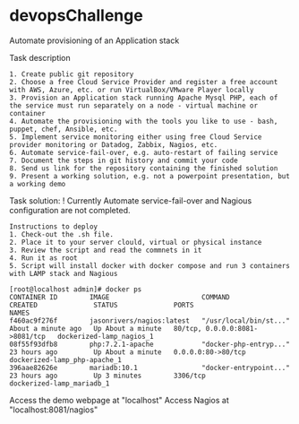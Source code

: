 # devopsChallenge
Аutomate provisioning of an Application stack

Task description

	1. Create public git repository
	2. Choose a free Cloud Service Provider and register a free account with AWS, Azure, etc. or run VirtualBox/VMware Player locally
	3. Provision an Application stack running Apache Mysql PHP, each of the service must run separately on a node - virtual machine or container
	4. Automate the provisioning with the tools you like to use - bash, puppet, chef, Ansible, etc.
	5. Implement service monitoring either using free Cloud Service provider monitoring or Datadog, Zabbix, Nagios, etc.
	6. Automate service-fail-over, e.g. auto-restart of failing service
	7. Document the steps in git history and commit your code
	8. Send us link for the repository containing the finished solution
	9. Present a working solution, e.g. not a powerpoint presentation, but a working demo

Task solution: 
! Currently Automate service-fail-over and Nagious configuration are not completed. 

	Instructions to deploy
	1. Check-out the .sh file. 
	2. Place it to your server clould, virtual or physical instance 
	3. Review the script and read the commnets in it
	4. Run it as root
	5. Script will install docker with docker compose and run 3 containers with LAMP stack and Nagious

	[root@localhost admin]# docker ps
	CONTAINER ID        IMAGE                       COMMAND                  CREATED              STATUS              PORTS                            NAMES
	f460ac9f276f        jasonrivers/nagios:latest   "/usr/local/bin/st..."   About a minute ago   Up About a minute   80/tcp, 0.0.0.0:8081->8081/tcp   dockerized-lamp_nagios_1
	08f55f93dfb8        php:7.2.1-apache            "docker-php-entryp..."   23 hours ago         Up About a minute   0.0.0.0:80->80/tcp               dockerized-lamp_php-apache_1
	396aae82626e        mariadb:10.1                "docker-entrypoint..."   23 hours ago         Up 3 minutes        3306/tcp                         dockerized-lamp_mariadb_1

Access the demo webpage at "localhost"
Access Nagios at "localhost:8081/nagios"